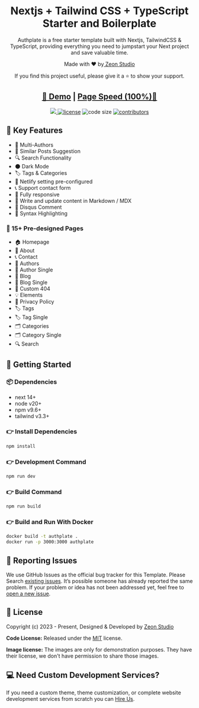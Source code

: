 <h1 align=center>Nextjs + Tailwind CSS + TypeScript Starter and Boilerplate</h1>

<p align=center>Authplate is a free starter template built with Nextjs, TailwindCSS & TypeScript, providing everything you need to jumpstart your Next project and save valuable time.</p>

<p align=center>Made with ♥ by<a href="https://zeon.studio/"> Zeon Studio</a></p>
<p align=center> If you find this project useful, please give it a ⭐ to show your support. </p>

<h2 align="center"> <a target="_blank" href="https://authplate.netlify.app/" rel="nofollow">👀 Demo</a> | <a  target="_blank" href="https://pagespeed.web.dev/analysis/https-authplate-netlify-app/zttnq0z42d?form_factor=desktop">Page Speed (100%)🚀</a>
</h2>

<p align=center>

  <a href="https://github.com/vercel/next.js/releases/tag/v14.0.2" alt="Contributors">
    <img src="https://img.shields.io/static/v1?label=NEXTJS&message=13.4&color=000&logo=nextjs" />
  </a>

  <a href="https://github.com/zeon-studio/authplate/blob/main/LICENSE">
    <img src="https://img.shields.io/github/license/zeon-studio/authplate" alt="license"></a>

  <img src="https://img.shields.io/github/languages/code-size/zeon-studio/authplate" alt="code size">

  <a href="https://github.com/zeon-studio/authplate/graphs/contributors">
    <img src="https://img.shields.io/github/contributors/zeon-studio/authplate" alt="contributors"></a>
</p>

## 📌 Key Features

- 👥 Multi-Authors
- 🎯 Similar Posts Suggestion
- 🔍 Search Functionality
- 🌑 Dark Mode
- 🏷️ Tags & Categories
- 🔗 Netlify setting pre-configured
- 📞 Support contact form
- 📱 Fully responsive
- 📝 Write and update content in Markdown / MDX
- 💬 Disqus Comment
- 🔳 Syntax Highlighting

### 📄 15+ Pre-designed Pages

- 🏠 Homepage
- 👤 About
- 📞 Contact
- 👥 Authors
- 👤 Author Single
- 📝 Blog
- 📝 Blog Single
- 🚫 Custom 404
- 💡 Elements
- 📄 Privacy Policy
- 🏷️ Tags
- 🏷️ Tag Single
- 🗂️ Categories
- 🗂️ Category Single
- 🔍 Search

## 🚀 Getting Started

### 📦 Dependencies

- next 14+
- node v20+
- npm v9.6+
- tailwind v3.3+

### 👉 Install Dependencies

```bash
npm install
```

### 👉 Development Command

```bash
npm run dev
```

### 👉 Build Command

```bash
npm run build
```

### 👉 Build and Run With Docker

```bash
docker build -t authplate .
docker run -p 3000:3000 authplate
```

<!-- reporting issue -->

## 🐞 Reporting Issues

We use GitHub Issues as the official bug tracker for this Template. Please Search [existing issues](https://github.com/zeon-studio/authplate/issues). It’s possible someone has already reported the same problem.
If your problem or idea has not been addressed yet, feel free to [open a new issue](https://github.com/zeon-studio/authplate/issues).

<!-- licence -->

## 📝 License

Copyright (c) 2023 - Present, Designed & Developed by [Zeon Studio](https://zeon.studio/)

**Code License:** Released under the [MIT](https://github.comzeon-studio/authplate/blob/main/LICENSE) license.

**Image license:** The images are only for demonstration purposes. They have their license, we don't have permission to share those images.

## 💻 Need Custom Development Services?

If you need a custom theme, theme customization, or complete website development services from scratch you can [Hire Us](https://zeon.studio/).
